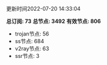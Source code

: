 更新时间2022-07-20 14:33:04

**总订阅: 73**
**总节点: 3492**
**有效节点: 806**
- trojan节点: 56
- ss节点: 684
- v2ray节点: 63
- ssr节点: 3

